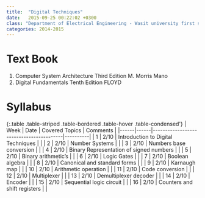 ```yaml
---
title:  "Digital Techniques"
date:   2015-09-25 00:22:02 +0300
class: "Department of Electrical Engineering - Wasit university first stage"
categories: 2014-2015
---
```


# Text Book
1. Computer System Architecture Third Edition M. Morris Mano
2. Digital Fundamentals  Tenth Edition   FLOYD

# Syllabus

{:.table .table-striped .table-bordered .table-hover .table-condensed'}
| Week | Date | Covered Topics                          | Comments |
|------|------|-----------------------------------------|----------|
| 1    | 2/10 | Introduction to Digital Techniques      |          |
| 2    | 2/10 | Number Systems                          |          |
| 3    | 2/10 | Numbers base conversion                 |          |
| 4    | 2/10 | Binary Representation of signed numbers |          |
| 5    | 2/10 | Binary arithmetic’s                     |          |
| 6    | 2/10 | Logic Gates                             |          |
| 7    | 2/10 | Boolean algebra                         |          |
| 8    | 2/10 | Canonical and standard forms            |          |
| 9    | 2/10 | Karnaugh map                            |          |
| 10   | 2/10 | Arithmetic operation                    |          |
| 11   | 2/10 | Code conversion                         |          |
| 12   | 2/10 | Multiplexer                             |          |
| 13   | 2/10 | Demultiplexer decoder                   |          |
| 14   | 2/10 | Encoder                                 |          |
| 15   | 2/10 | Sequential logic circuit                |          |
| 16   | 2/10 | Counters and shift registers            |          |
